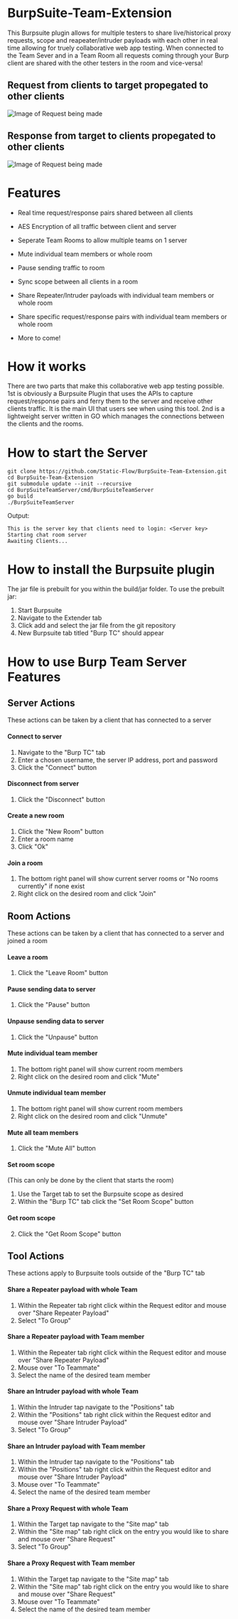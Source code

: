 # BurpSuite-Team-Extension

This Burpsuite plugin allows for multiple testers to share live/historical proxy requests, scope and reapeater/intruder payloads with each other in real time allowing for truely collaborative web app testing. When connected to the Team Sever and in a Team Room all requests coming through your Burp client are shared with the other testers in the room and vice-versa!

## Request from clients to target propegated to other clients
![Image of Request being made](https://github.com/Static-Flow/BurpSuite-Team-Extension/blob/master/images/request.png)

## Response from target to clients propegated to other clients
![Image of Request being made](https://github.com/Static-Flow/BurpSuite-Team-Extension/blob/master/images/response.png)

# Features

 + Real time request/response pairs shared between all clients
 
 + AES Encryption of all traffic between client and server
 
 + Seperate Team Rooms to allow multiple teams on 1 server
 
 + Mute individual team members or whole room
 
 + Pause sending traffic to room
 
 + Sync scope between all clients in a room
 
 + Share Repeater/Intruder payloads with individual team members or whole room 
 
 + Share specific request/response pairs with individual team members or whole room 

 + More to come!
 
# How it works

There are two parts that make this collaborative web app testing possible. 1st is obviously a Burpsuite Plugin that uses the APIs to capture request/response pairs and ferry them to the server and receive other clients traffic. It is the main UI that users see when using this tool. 2nd is a lightweight server written in GO which manages the connections between the clients and the rooms.

# How to start the Server

```
git clone https://github.com/Static-Flow/BurpSuite-Team-Extension.git
cd BurpSuite-Team-Extension
git submodule update --init --recursive
cd BurpSuiteTeamServer/cmd/BurpSuiteTeamServer
go build
./BurpSuiteTeamServer
```
Output:
```
This is the server key that clients need to login: <Server key>
Starting chat room server
Awaiting Clients...
```

# How to install the Burpsuite plugin

The jar file is prebuilt for you within the build/jar folder. To use the prebuilt jar:
 1. Start Burpsuite 
 2. Navigate to the Extender tab
 3. Click add and select the jar file from the git repository
 4. New Burpsuite tab titled "Burp TC" should appear
 
# How to use Burp Team Server Features
 ## Server Actions 
  These actions can be taken by a client that has connected to a server
  
  #### Connect to server
  1. Navigate to the "Burp TC" tab
  2. Enter a chosen username, the server IP address, port and password
  3. Click the "Connect" button

  #### Disconnect from server
  1. Click the "Disconnect" button

  #### Create a new room
  1. Click the "New Room" button
  2. Enter a room name
  3. Click "Ok"

  #### Join a room
  1. The bottom right panel will show current server rooms or "No rooms currently" if none exist
  2. Right click on the desired room and click "Join"
  
 ## Room Actions
  These actions can be taken by a client that has connected to a server and joined a room
  
  #### Leave a room
  1. Click the "Leave Room" button

  #### Pause sending data to server
  1. Click the "Pause" button

  #### Unpause sending data to server
  1. Click the "Unpause" button

  #### Mute individual team member
  1. The bottom right panel will show current room members
  2. Right click on the desired room and click "Mute"
  
  #### Unmute individual team member
  1. The bottom right panel will show current room members
  2. Right click on the desired room and click "Unmute"
 
  #### Mute all team members
  1. Click the "Mute All" button
  
  #### Set room scope
  (This can only be done by the client that starts the room)
  1. Use the Target tab to set the Burpsuite scope as desired
  2. Within the "Burp TC" tab click the "Set Room Scope" button
  
  #### Get room scope
  2. Click the "Get Room Scope" button
 ## Tool Actions
  These actions apply to Burpsuite tools outside of the "Burp TC" tab
  
  #### Share a Repeater payload with whole Team
  1. Within the Repeater tab right click within the Request editor and mouse over "Share Repeater Payload"
  2. Select "To Group"
  
  #### Share a Repeater payload with Team member
  1. Within the Repeater tab right click within the Request editor and mouse over "Share Repeater Payload"
  2. Mouse over "To Teammate"
  3. Select the name of the desired team member
  
  #### Share an Intruder payload with whole Team
  1. Within the Intruder tap navigate to the "Positions" tab
  2. Within the "Positions" tab right click within the Request editor and mouse over "Share Intruder Payload"
  3. Select "To Group"
  
  #### Share an Intruder payload with Team member
  1. Within the Intruder tap navigate to the "Positions" tab
  2. Within the "Positions" tab right click within the Request editor and mouse over "Share Intruder Payload"
  3. Mouse over "To Teammate"
  4. Select the name of the desired team member
  
  #### Share a Proxy Request with whole Team
  1. Within the Target tap navigate to the "Site map" tab
  2. Within the "Site map" tab right click on the entry you would like to share and mouse over "Share Request"
  3. Select "To Group"
  
  #### Share a Proxy Request with Team member
  1. Within the Target tap navigate to the "Site map" tab
  2. Within the "Site map" tab right click on the entry you would like to share and mouse over "Share Request"
  3. Mouse over "To Teammate"
  4. Select the name of the desired team member
